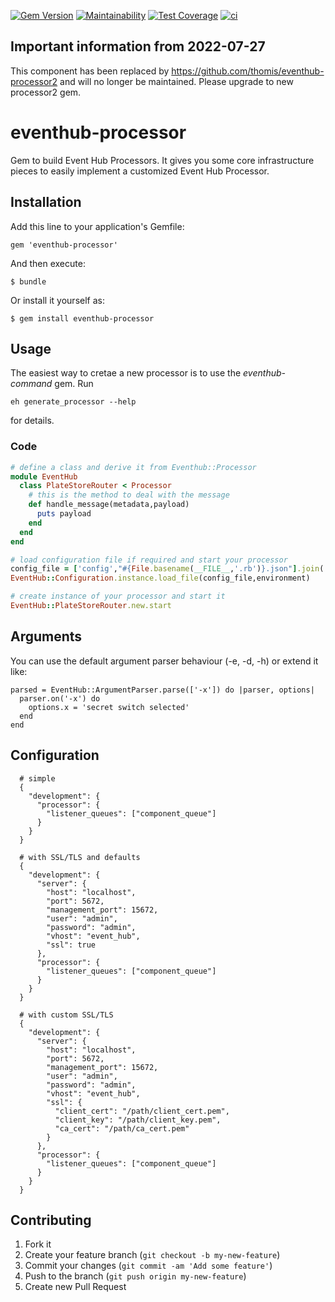 [![Gem Version](https://badge.fury.io/rb/eventhub-processor.svg)](https://badge.fury.io/rb/eventhub-processor)
[![Maintainability](https://api.codeclimate.com/v1/badges/180d049db38b0100662d/maintainability)](https://codeclimate.com/github/thomis/eventhub-processor/maintainability)
[![Test Coverage](https://api.codeclimate.com/v1/badges/180d049db38b0100662d/test_coverage)](https://codeclimate.com/github/thomis/eventhub-processor/test_coverage)
[![ci](https://github.com/thomis/eventhub-processor/actions/workflows/ci.yml/badge.svg)](https://github.com/thomis/eventhub-processor/actions/workflows/ci.yml)


## Important information from 2022-07-27

This component has been replaced by https://github.com/thomis/eventhub-processor2 and will no longer be maintained. Please upgrade to new processor2 gem.


eventhub-processor
=================

Gem to build Event Hub Processors. It gives you some core infrastructure pieces to easily implement a customized Event Hub Processor.

## Installation

Add this line to your application's Gemfile:

    gem 'eventhub-processor'

And then execute:

    $ bundle

Or install it yourself as:

    $ gem install eventhub-processor

## Usage

The easiest way to cretae a new processor is to use the _eventhub-command_ gem. Run

```
eh generate_processor --help
```
for details.


### Code

```Ruby
# define a class and derive it from Eventhub::Processor
module EventHub
  class PlateStoreRouter < Processor
    # this is the method to deal with the message
    def handle_message(metadata,payload)
      puts payload
    end
  end
end

# load configuration file if required and start your processor
config_file = ['config',"#{File.basename(__FILE__,'.rb')}.json"].join('/')
EventHub::Configuration.instance.load_file(config_file,environment)

# create instance of your processor and start it
EventHub::PlateStoreRouter.new.start
```


## Arguments

You can use the default argument parser behaviour (-e, -d, -h) or extend it like:

```
parsed = EventHub::ArgumentParser.parse(['-x']) do |parser, options|
  parser.on('-x') do
    options.x = 'secret switch selected'
  end
end
```

## Configuration

```
  # simple
  {
    "development": {
      "processor": {
        "listener_queues": ["component_queue"]
      }
    }
  }

  # with SSL/TLS and defaults
  {
    "development": {
      "server": {
        "host": "localhost",
        "port": 5672,
        "management_port": 15672,
        "user": "admin",
        "password": "admin",
        "vhost": "event_hub",
        "ssl": true
      },
      "processor": {
        "listener_queues": ["component_queue"]
      }
    }
  }

  # with custom SSL/TLS
  {
    "development": {
      "server": {
        "host": "localhost",
        "port": 5672,
        "management_port": 15672,
        "user": "admin",
        "password": "admin",
        "vhost": "event_hub",
        "ssl": {
          "client_cert": "/path/client_cert.pem",
          "client_key": "/path/client_key.pem",
          "ca_cert": "/path/ca_cert.pem"
        }
      },
      "processor": {
        "listener_queues": ["component_queue"]
      }
    }
  }
```

## Contributing

1. Fork it
2. Create your feature branch (`git checkout -b my-new-feature`)
3. Commit your changes (`git commit -am 'Add some feature'`)
4. Push to the branch (`git push origin my-new-feature`)
5. Create new Pull Request

